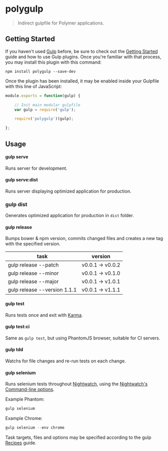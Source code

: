 # polygulp

> Indirect gulpfile for Polymer applications.


## Getting Started

If you haven't used [Gulp](http://gulpjs.com/) before, be sure to check out the [Getting Started](https://github.com/gulpjs/gulp/blob/master/docs/getting-started.md) guide and how to use Gulp plugins. Once you're familiar with that process, you may install this plugin with this command:

```shell
npm install polygulp --save-dev
```

Once the plugin has been installed, it may be enabled inside your Gulpfile with this line of JavaScript:

```js
module.exports = function(gulp) {

    // Init main modular gulpfile
    var gulp = require('gulp');

    require('polygulp')(gulp);

};
```


## Usage

#### gulp serve
Runs server for development.

#### gulp serve:dist
Runs server displaying optimized application for production.

### gulp dist
Generates optimized application for production in `dist` folder.

#### gulp release
Bumps bower & npm version, commits changed files and creates a new tag with the specified version.

task                        | version
----------------------------|-----------------
gulp release --patch        | v0.0.1 -> v0.0.2
gulp release --minor        | v0.0.1 -> v0.1.0
gulp release --major        | v0.0.1 -> v1.0.1
gulp release --version 1.1.1| v0.0.1 -> v1.1.1

#### gulp test
Runs tests
 once and exit with [Karma](https://github.com/karma-runner/karma).

#### gulp test:ci
Same as `gulp test`, but using PhantomJS browser, suitable for CI servers.

#### gulp tdd
Watchs for file changes and re-run tests on each change.

#### gulp selenium
Runs selenium tests throughout [Nightwatch](http://nightwatchjs.org/), using the [Nightwatch's Command-line options](http://nightwatchjs.org/guide#command-line-options).

Example Phantom:
```js
gulp selenium
```

Example Chrome:
```js
gulp selenium --env chrome
```

Task targets, files and options may be specified according to the gulp [Recipes](https://github.com/gulpjs/gulp/tree/master/docs/recipes) guide.
